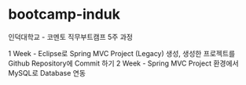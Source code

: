 # bootcamp-induk
인덕대학교 - 코멘토 직무부트캠프 5주 과정

1 Week - Eclipse로 Spring MVC Project (Legacy) 생성, 생성한 프로젝트를 Github Repository에 Commit 하기
2 Week - Spring MVC Project 환경에서 MySQL로 Database 연동
